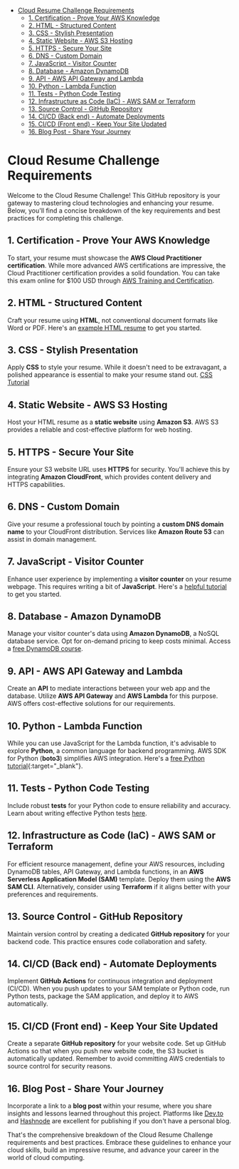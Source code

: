 - [Cloud Resume Challenge Requirements](#cloud-resume-challenge-requirements)
  * [1. Certification - Prove Your AWS Knowledge](#1-certification---prove-your-aws-knowledge)
  * [2. HTML - Structured Content](#2-html---structured-content)
  * [3. CSS - Stylish Presentation](#3-css---stylish-presentation)
  * [4. Static Website - AWS S3 Hosting](#4-static-website---aws-s3-hosting)
  * [5. HTTPS - Secure Your Site](#5-https---secure-your-site)
  * [6. DNS - Custom Domain](#6-dns---custom-domain)
  * [7. JavaScript - Visitor Counter](#7-javascript---visitor-counter)
  * [8. Database - Amazon DynamoDB](#8-database---amazon-dynamodb)
  * [9. API - AWS API Gateway and Lambda](#9-api---aws-api-gateway-and-lambda)
  * [10. Python - Lambda Function](#10-python---lambda-function)
  * [11. Tests - Python Code Testing](#11-tests---python-code-testing)
  * [12. Infrastructure as Code (IaC) - AWS SAM or Terraform](#12-infrastructure-as-code--iac----aws-sam-or-terraform)
  * [13. Source Control - GitHub Repository](#13-source-control---github-repository)
  * [14. CI/CD (Back end) - Automate Deployments](#14-ci-cd--back-end----automate-deployments)
  * [15. CI/CD (Front end) - Keep Your Site Updated](#15-ci-cd--front-end----keep-your-site-updated)
  * [16. Blog Post - Share Your Journey](#16-blog-post---share-your-journey)


# Cloud Resume Challenge Requirements

Welcome to the Cloud Resume Challenge! This GitHub repository is your gateway to mastering cloud technologies and enhancing your resume. Below, you'll find a concise breakdown of the key requirements and best practices for completing this challenge.

## 1. Certification - Prove Your AWS Knowledge

To start, your resume must showcase the **AWS Cloud Practitioner certification**. While more advanced AWS certifications are impressive, the Cloud Practitioner certification provides a solid foundation. You can take this exam online for $100 USD through [AWS Training and Certification](https://aws.amazon.com/certification/).

## 2. HTML - Structured Content

Craft your resume using **HTML**, not conventional document formats like Word or PDF. Here's an [example HTML resume](https://codepen.io/emzarts/pen/OXzmym) to get you started.

## 3. CSS - Stylish Presentation

Apply **CSS** to style your resume. While it doesn't need to be extravagant, a polished appearance is essential to make your resume stand out.
[CSS Tutorial](https://www.w3schools.com/css/default.asp)

## 4. Static Website - AWS S3 Hosting

Host your HTML resume as a **static website** using **Amazon S3**. AWS S3 provides a reliable and cost-effective platform for web hosting.

## 5. HTTPS - Secure Your Site

Ensure your S3 website URL uses **HTTPS** for security. You'll achieve this by integrating **Amazon CloudFront**, which provides content delivery and HTTPS capabilities.

## 6. DNS - Custom Domain

Give your resume a professional touch by pointing a **custom DNS domain name** to your CloudFront distribution. Services like **Amazon Route 53** can assist in domain management.

## 7. JavaScript - Visitor Counter

Enhance user experience by implementing a **visitor counter** on your resume webpage. This requires writing a bit of **JavaScript**. Here's a [helpful tutorial](https://www.w3schools.com/js/js_htmldom.asp) to get you started.

## 8. Database - Amazon DynamoDB

Manage your visitor counter's data using **Amazon DynamoDB**, a NoSQL database service. Opt for on-demand pricing to keep costs minimal. Access a [free DynamoDB course](https://aws.amazon.com/dynamodb/getting-started/).

## 9. API - AWS API Gateway and Lambda

Create an **API** to mediate interactions between your web app and the database. Utilize **AWS API Gateway** and **AWS Lambda** for this purpose. AWS offers cost-effective solutions for our requirements.

## 10. Python - Lambda Function

While you can use JavaScript for the Lambda function, it's advisable to explore **Python**, a common language for backend programming. AWS SDK for Python (**boto3**) simplifies AWS integration. Here's a [free Python tutorial](https://www.learnpython.org/){:target="_blank"}.

## 11. Tests - Python Code Testing

Include robust **tests** for your Python code to ensure reliability and accuracy. Learn about writing effective Python tests [here](https://docs.python-guide.org/writing/tests/).

## 12. Infrastructure as Code (IaC) - AWS SAM or Terraform

For efficient resource management, define your AWS resources, including DynamoDB tables, API Gateway, and Lambda functions, in an **AWS Serverless Application Model (SAM)** template. Deploy them using the **AWS SAM CLI**. Alternatively, consider using **Terraform** if it aligns better with your preferences and requirements.

## 13. Source Control - GitHub Repository

Maintain version control by creating a dedicated **GitHub repository** for your backend code. This practice ensures code collaboration and safety.

## 14. CI/CD (Back end) - Automate Deployments

Implement **GitHub Actions** for continuous integration and deployment (CI/CD). When you push updates to your SAM template or Python code, run Python tests, package the SAM application, and deploy it to AWS automatically.

## 15. CI/CD (Front end) - Keep Your Site Updated

Create a separate **GitHub repository** for your website code. Set up GitHub Actions so that when you push new website code, the S3 bucket is automatically updated. Remember to avoid committing AWS credentials to source control for security reasons.

## 16. Blog Post - Share Your Journey

Incorporate a link to a **blog post** within your resume, where you share insights and lessons learned throughout this project. Platforms like [Dev.to](https://dev.to/) and [Hashnode](https://hashnode.com/) are excellent for publishing if you don't have a personal blog.

That's the comprehensive breakdown of the Cloud Resume Challenge requirements and best practices. Embrace these guidelines to enhance your cloud skills, build an impressive resume, and advance your career in the world of cloud computing.



